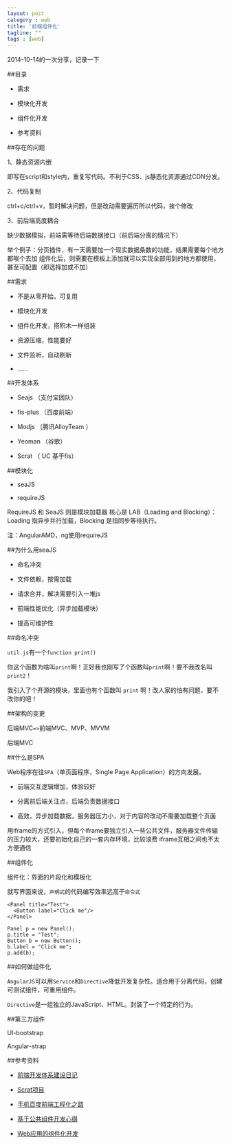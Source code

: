 ```yaml
---
layout: post
category : web
title: '前端组件化'
tagline: ""
tags : [web]
---
```


2014-10-14的一次分享，记录一下

##目录

- 需求

- 模块化开发

- 组件化开发

- 参考资料

<!--break-->

##存在的问题

1、静态资源内嵌

即写在script和style内，重复写代码。不利于CSS、js静态化资源通过CDN分发。

2、代码复制

ctrl+c/ctrl+v，暂时解决问题，但是改动需要遍历所以代码，挨个修改

3、前后端高度耦合

缺少数据模拟，前端需等待后端数据接口（前后端分离的情况下）

举个例子：分页插件，有一天需要加一个现实数据条数的功能，结果需要每个地方都唉个去加
组件化后，则需要在模板上添加就可以实现全部用到的地方都使用，甚至可配置（即选择加或不加）

##需求

- 不是从零开始，可复用

- 模块化开发

- 组件化开发，搭积木一样组装

- 资源压缩，性能要好

- 文件监听，自动刷新

- ……

##开发体系

- Seajs （支付宝团队）

- fis-plus （百度前端）

- Modjs （腾讯AlloyTeam ）

- Yeoman （谷歌）

- Scrat （ UC 基于fis）

##模块化

- seaJS

- requireJS

RequireJS 和 SeaJS 则是模块加载器
核心是 LAB（Loading and Blocking）：Loading 指异步并行加载，Blocking 是指同步等待执行。

注：AngularAMD，ng使用requireJS

##为什么用seaJS

- 命名冲突

- 文件依赖，按需加载

- 请求合并，解决需要引入一堆js

- 前端性能优化（异步加载模块）

- 提高可维护性

##命名冲突

`util.js`有一个`function print()`

你这个函数为啥叫`print`啊！正好我也刚写了个函数叫`print`啊！要不我改名叫`print2`！

我引入了个开源的模块，里面也有个函数叫 `print` 啊！改人家的怕有问题，要不改你的吧！

##架构的变更

后端MVC`=>`前端MVC、MVP、MVVM

后端MVC

##什么是SPA

Web程序在往`SPA`（单页面程序，Single Page Application）的方向发展。

- 前端交互逻辑增加，体验较好

- 分离前后端关注点，后端负责数据接口

- 高效，异步加载数据，服务器压力小，对于内容的改动不需要加载整个页面

用iframe的方式引入，但每个iframe要独立引入一些公共文件，服务器文件传输的压力较大，还要初始化自己的一套内存环境，比较浪费
iframe互相之间也不太方便通信

##组件化

组件化：界面的片段化和模板化

就写界面来说，`声明式`的代码编写效率远高于`命令式`

	<Panel title="Test">
	  <Button label="Click me"/>
	</Panel>

	Panel p = new Panel();
	p.title = "Test";
	Button b = new Button();
	b.label = "Click me";
	p.add(b);

##如何做组件化
   
`AngularJS`可以用`Service`和`Directive`降低开发复杂性。适合用于分离代码，创建可测试组件，可重用组件。

`Directive`是一组独立的JavaScript、HTML。封装了一个特定的行为。

##第三方组件

UI-bootstrap

Angular-strap

##参考资料

- [前端开发体系建设日记](https://github.com/fouber/blog/blob/0f209ae98263a4d40c4724311cc09d57ea77fa09/201404/01.md)

- [Scrat项目](http://scrat-team.github.io/)

- [手机百度前端工程化之路](http://mweb.baidu.com/p/baidusearch-front-end-road.html)

- [基于公共组件开发心得](http://www.imooc.com/video/3991)

- [Web应用的组件化开发](https://github.com/xufei/blog/blob/master/posts/2013-11-20-Web%E5%BA%94%E7%94%A8%E7%9A%84%E7%BB%84%E4%BB%B6%E5%8C%96%E5%BC%80%E5%8F%91%EF%BC%88%E4%B8%80%EF%BC%89.md)







